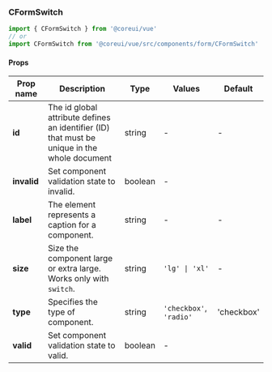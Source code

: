 ### CFormSwitch

```jsx
import { CFormSwitch } from '@coreui/vue'
// or
import CFormSwitch from '@coreui/vue/src/components/form/CFormSwitch'
```

#### Props

| Prop name   | Description                                                                                  | Type    | Values                  | Default    |
| ----------- | -------------------------------------------------------------------------------------------- | ------- | ----------------------- | ---------- |
| **id**      | The id global attribute defines an identifier (ID) that must be unique in the whole document | string  | -                       | -          |
| **invalid** | Set component validation state to invalid.                                                   | boolean | -                       |            |
| **label**   | The element represents a caption for a component.                                            | string  | -                       | -          |
| **size**    | Size the component large or extra large. Works only with `switch`.                           | string  | `'lg' \| 'xl'`          | -          |
| **type**    | Specifies the type of component.                                                             | string  | `'checkbox'`, `'radio'` | 'checkbox' |
| **valid**   | Set component validation state to valid.                                                     | boolean | -                       |            |
